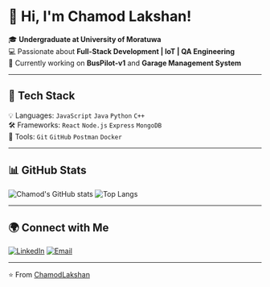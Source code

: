 # 👋 Hi, I'm Chamod Lakshan!

🎓 **Undergraduate at University of Moratuwa**  
💻 Passionate about **Full-Stack Development | IoT | QA Engineering**  
🚀 Currently working on **BusPilot-v1** and **Garage Management System**  

---

## 🧠 Tech Stack
💡 Languages: `JavaScript` `Java` `Python` `C++`  
🛠️ Frameworks: `React` `Node.js` `Express` `MongoDB`  
💬 Tools: `Git` `GitHub` `Postman` `Docker`  

---

## 📊 GitHub Stats
![Chamod's GitHub stats](https://github-readme-stats.vercel.app/api?username=nbchamod&show_icons=true&theme=radical)
![Top Langs](https://github-readme-stats.vercel.app/api/top-langs/?username=nbchamod&layout=compact&theme=radical)

---

## 🌍 Connect with Me
[![LinkedIn](https://img.shields.io/badge/-LinkedIn-blue?style=flat&logo=Linkedin)](https://www.linkedin.com/in/YOUR-LINK/)
[![Email](https://img.shields.io/badge/-Email%20Me-red?style=flat&logo=gmail)](mailto:YOUR_EMAIL@gmail.com)

---

⭐️ From [ChamodLakshan](https://github.com/nbchamod)
